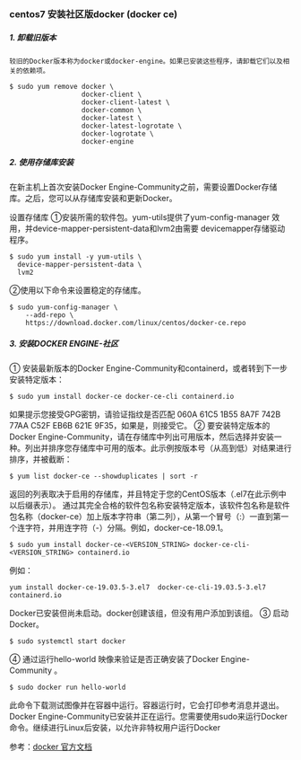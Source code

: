 ### centos7 安装社区版docker (docker ce)
##### 1. 卸载旧版本

	较旧的Docker版本称为docker或docker-engine。如果已安装这些程序，请卸载它们以及相关的依赖项。
```shell
$ sudo yum remove docker \
                  docker-client \
                  docker-client-latest \
                  docker-common \
                  docker-latest \
                  docker-latest-logrotate \
                  docker-logrotate \
                  docker-engine
```
##### 2. 使用存储库安装
在新主机上首次安装Docker Engine-Community之前，需要设置Docker存储库。之后，您可以从存储库安装和更新Docker。

设置存储库
①安装所需的软件包。yum-utils提供了yum-config-manager 效用，并device-mapper-persistent-data和lvm2由需要 devicemapper存储驱动程序。
```shell
$ sudo yum install -y yum-utils \
  device-mapper-persistent-data \
  lvm2
```
②使用以下命令来设置稳定的存储库。
```shell
$ sudo yum-config-manager \
    --add-repo \
    https://download.docker.com/linux/centos/docker-ce.repo
```
##### 3. 安装DOCKER ENGINE-社区
① 安装最新版本的Docker Engine-Community和containerd，或者转到下一步安装特定版本：
```shell
$ sudo yum install docker-ce docker-ce-cli containerd.io
```
如果提示您接受GPG密钥，请验证指纹是否匹配 060A 61C5 1B55 8A7F 742B 77AA C52F EB6B 621E 9F35，如果是，则接受它。
② 要安装特定版本的Docker Engine-Community，请在存储库中列出可用版本，然后选择并安装一种。列出并排序您存储库中可用的版本。此示例按版本号（从高到低）对结果进行排序，并被截断：
```shell
$ yum list docker-ce --showduplicates | sort -r
```
返回的列表取决于启用的存储库，并且特定于您的CentOS版本（.el7在此示例中以后缀表示）。
通过其完全合格的软件包名称安装特定版本，该软件包名称是软件包名称（docker-ce）加上版本字符串（第二列），从第一个冒号（:）一直到第一个连字符，并用连字符（-）分隔。例如，docker-ce-18.09.1。
```shell
$ sudo yum install docker-ce-<VERSION_STRING> docker-ce-cli-<VERSION_STRING> containerd.io
```
例如：
```shell
yum install docker-ce-19.03.5-3.el7  docker-ce-cli-19.03.5-3.el7  containerd.io
```
Docker已安装但尚未启动。docker创建该组，但没有用户添加到该组。
③ 启动Docker。
```shell
$ sudo systemctl start docker
```
④ 通过运行hello-world 映像来验证是否正确安装了Docker Engine-Community 。
```shell
$ sudo docker run hello-world
```
此命令下载测试图像并在容器中运行。容器运行时，它会打印参考消息并退出。
Docker Engine-Community已安装并正在运行。您需要使用sudo来运行Docker命令。继续进行Linux后安装，以允许非特权用户运行Docker

参考：[docker 官方文档](https://docs.docker.com/install/linux/docker-ce/centos/)